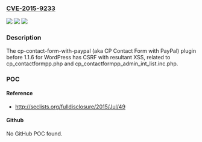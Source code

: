 ### [CVE-2015-9233](https://cve.mitre.org/cgi-bin/cvename.cgi?name=CVE-2015-9233)
![](https://img.shields.io/static/v1?label=Product&message=n%2Fa&color=blue)
![](https://img.shields.io/static/v1?label=Version&message=n%2Fa&color=blue)
![](https://img.shields.io/static/v1?label=Vulnerability&message=n%2Fa&color=brighgreen)

### Description

The cp-contact-form-with-paypal (aka CP Contact Form with PayPal) plugin before 1.1.6 for WordPress has CSRF with resultant XSS, related to cp_contactformpp.php and cp_contactformpp_admin_int_list.inc.php.

### POC

#### Reference
- http://seclists.org/fulldisclosure/2015/Jul/49

#### Github
No GitHub POC found.

